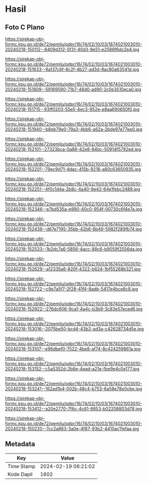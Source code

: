 # Hasil

## Foto C Plano

https://sirekap-obj-formc.kpu.go.id/de72/pemilu/pdpr/16/74/02/10/03/1674021003010-20240218-150112--8409d312-5f31-40d3-8e51-e2586f6dc2e4.jpg

https://sirekap-obj-formc.kpu.go.id/de72/pemilu/pdpr/16/74/02/10/03/1674021003010-20240218-151633--9a137c6f-8c2f-4b27-ad3d-8ac80a63541d.jpg

https://sirekap-obj-formc.kpu.go.id/de72/pemilu/pdpr/16/74/02/10/03/1674021003010-20240218-151809--59169590-71b7-48d0-ad90-2c0e3510eca0.jpg

https://sirekap-obj-formc.kpu.go.id/de72/pemilu/pdpr/16/74/02/10/03/1674021003010-20240218-151715--93ff0203-55e5-4ec3-952e-e8aa690650f0.jpg

https://sirekap-obj-formc.kpu.go.id/de72/pemilu/pdpr/16/74/02/10/03/1674021003010-20240218-151940--b8eb79e0-79a3-4bb6-a62a-2bde97e77ee0.jpg

https://sirekap-obj-formc.kpu.go.id/de72/pemilu/pdpr/16/74/02/10/03/1674021003010-20240218-152101--27323bca-0a88-42e8-84bc-50914f5792ed.jpg

https://sirekap-obj-formc.kpu.go.id/de72/pemilu/pdpr/16/74/02/10/03/1674021003010-20240218-152201--79ec9d71-4dac-415b-9218-a80c63650935.jpg

https://sirekap-obj-formc.kpu.go.id/de72/pemilu/pdpr/16/74/02/10/03/1674021003010-20240218-152251--4f0c1d4a-2b8c-4a40-9e42-64e1febc2489.jpg

https://sirekap-obj-formc.kpu.go.id/de72/pemilu/pdpr/16/74/02/10/03/1674021003010-20240218-152346--e7bd535a-e990-40c0-954f-00730c6f4e7a.jpg

https://sirekap-obj-formc.kpu.go.id/de72/pemilu/pdpr/16/74/02/10/03/1674021003010-20240218-152438--d67e7195-35bb-42b6-8b49-5982f289fb74.jpg

https://sirekap-obj-formc.kpu.go.id/de72/pemilu/pdpr/16/74/02/10/03/1674021003010-20240218-152533--1b2dc7a6-5856-4acc-88c6-b9059f2556da.jpg

https://sirekap-obj-formc.kpu.go.id/de72/pemilu/pdpr/16/74/02/10/03/1674021003010-20240218-152629--a12335a6-820f-4322-b624-1bf55268b321.jpg

https://sirekap-obj-formc.kpu.go.id/de72/pemilu/pdpr/16/74/02/10/03/1674021003010-20240218-152722--c9e7a5f7-2f28-41f4-8adb-5417e4bce8c8.jpg

https://sirekap-obj-formc.kpu.go.id/de72/pemilu/pdpr/16/74/02/10/03/1674021003010-20240218-152922--276dc606-9ca1-4a4c-b3b9-3c83e57eced6.jpg

https://sirekap-obj-formc.kpu.go.id/de72/pemilu/pdpr/16/74/02/10/03/1674021003010-20240218-153016--2075be50-bcd4-43b2-ad3a-c42628734d5e.jpg

https://sirekap-obj-formc.kpu.go.id/de72/pemilu/pdpr/16/74/02/10/03/1674021003010-20240218-153107--e96dbef0-7522-4be8-af74-8c424259861a.jpg

https://sirekap-obj-formc.kpu.go.id/de72/pemilu/pdpr/16/74/02/10/03/1674021003010-20240218-153152--c5a5352d-2b6e-4ead-a21e-fbe9e4c0e177.jpg

https://sirekap-obj-formc.kpu.go.id/de72/pemilu/pdpr/16/74/02/10/03/1674021003010-20240218-153241--162ad1b4-002b-48c4-b753-6a58e78e0cbe.jpg

https://sirekap-obj-formc.kpu.go.id/de72/pemilu/pdpr/16/74/02/10/03/1674021003010-20240218-153412--a20e2770-7f6c-4c61-8853-b02208803d78.jpg

https://sirekap-obj-formc.kpu.go.id/de72/pemilu/pdpr/16/74/02/10/03/1674021003010-20240218-150220--7cc2a863-3a0e-4f87-93b2-4410ac11efaa.jpg


## Metadata

| Key        | Value               |
| ---------- | ------------------- |
| Time Stamp | 2024-02-19 06:21:02 |
| Kode Dapil | 1602                |



